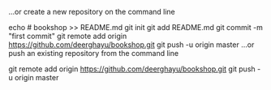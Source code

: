 …or create a new repository on the command line


echo # bookshop >> README.md
git init
git add README.md
git commit -m "first commit"
git remote add origin https://github.com/deerghayu/bookshop.git
git push -u origin master
…or push an existing repository from the command line


git remote add origin https://github.com/deerghayu/bookshop.git
git push -u origin master
